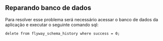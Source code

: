 ## Reparando banco de dados

Para resolver esse problema será necessário acessar o banco de dados da aplicação e executar o seguinte comando sql:

    delete from flyway_schema_history where success = 0;